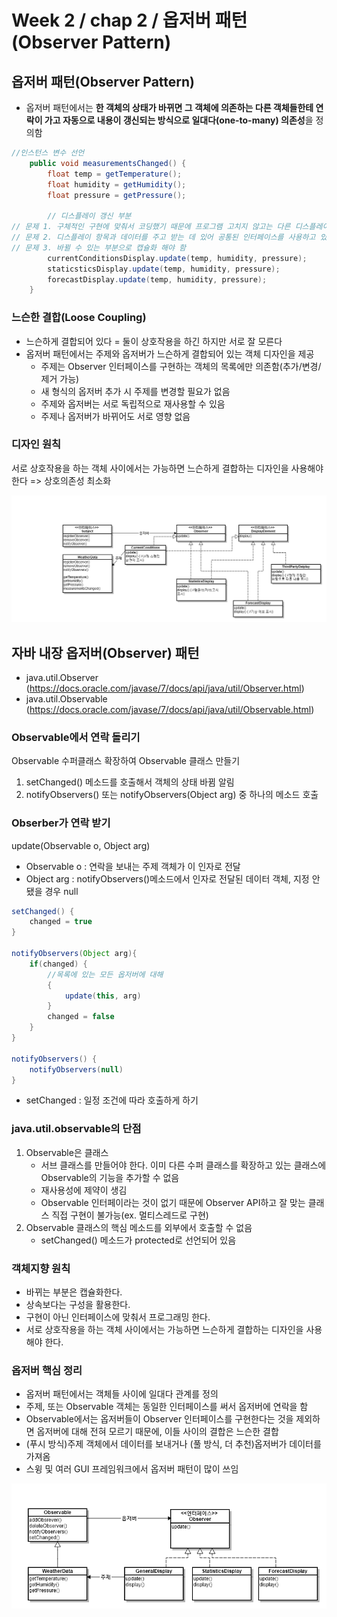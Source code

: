 # Week 2 / chap 2  / 옵저버 패턴(Observer Pattern)

## 옵저버 패턴(Observer Pattern)
- 옵저버 패턴에서는 <strong>한 객체의 상태가 바뀌면 그 객체에 의존하는 다른 객체들한테 연락이 가고 자동으로 내용이 갱신되는 방식으로 일대다(one-to-many) 의존성</strong>을 정의함

```JAVA
//인스턴스 변수 선언
	public void measurementsChanged() {
		float temp = getTemperature();
		float humidity = getHumidity();
		float pressure = getPressure();
		
		// 디스플레이 갱신 부분
// 문제 1. 구체적인 구현에 맞춰서 코딩했기 때문에 프로그램 고치지 않고는 다른 디스플레이 항목을 추가/삭제 할 수 없음
// 문제 2. 디스플레이 항목과 데이터를 주고 받는 데 있어 공통된 인터페이스를 사용하고 있음
// 문제 3. 바뀔 수 있는 부분으로 캡슐화 해야 함
		currentConditionsDisplay.update(temp, humidity, pressure);
		staticsticsDisplay.update(temp, humidity, pressure);
		forecastDisplay.update(temp, humidity, pressure);
	}
```

### 느슨한 결합(Loose Coupling)
- 느슨하게 결합되어 있다 = 둘이 상호작용을 하긴 하지만 서로 잘 모른다
- 옵저버 패턴에서는 주제와 옵저버가 느슨하게 결합되어 있는 객체 디자인을 제공
  - 주제는 Observer 인터페이스를 구현하는 객체의 목록에만 의존함(추가/변경/제거 가능)
  - 새 형식의 옵저버 추가 시 주제를 변경할 필요가 없음
  - 주제와 옵저버는 서로 독립적으로 재사용할 수 있음
  - 주제나 옵저버가 바뀌어도 서로 영향 없음

### 디자인 원칙
서로 상호작용을 하는 객체 사이에서는 가능하면 느슨하게 결합하는 디자인을 사용해야 한다
=> 상호의존성 최소화

![01](https://github.com/ohbokdong/DesignPatternStudy/blob/master/summary/img/week2_01.png)



## 자바 내장 옵저버(Observer) 패턴
- java.util.Observer (https://docs.oracle.com/javase/7/docs/api/java/util/Observer.html)
- java.util.Observable (https://docs.oracle.com/javase/7/docs/api/java/util/Observable.html)

### Observable에서 연락 돌리기
Observable 수퍼클래스 확장하여 Observable 클래스 만들기
1. setChanged() 메소드를 호출해서 객체의 상태 바뀜 알림
2. notifyObservers() 또는 notifyObservers(Object arg) 중 하나의 메소드 호출

### Obserber가 연락 받기
update(Observable o, Object arg)
- Observable o : 연락을 보내는 주제 객체가 이 인자로 전달
- Object arg : notifyObservers()메소드에서 인자로 전달된 데이터 객체, 지정 안됐을 경우 null

```JAVA
setChanged() {
	changed = true
}

notifyObservers(Object arg){
	if(changed) {
		//목록에 있는 모든 옵저버에 대해
		{
			update(this, arg)
		}
		changed = false
	}
}

notifyObservers() {
	notifyObservers(null)
}
```
- setChanged : 일정 조건에 따라 호출하게 하기

### java.util.observable의 단점
1. Observable은 클래스
	- 서브 클래스를 만들어야 한다. 이미 다른 수퍼 클래스를 확장하고 있는 클래스에 Observable의 기능을 추가할 수 없음
	- 재사용성에 제약이 생김
	- Observable 인터페이라는 것이 없기 때문에 Observer API하고 잘 맞는 클래스 직접 구현이 불가능(ex. 멀티스레드로 구현)
2. Observable 클래스의 핵심 메소드를 외부에서 호출할 수 없음
	- setChanged() 메소드가 protected로 선언되어 있음

### 객체지향 원칙
- 바뀌는 부분은 캡슐화한다.
- 상속보다는 구성을 활용한다.
- 구현이 아닌 인터페이스에 맞춰서 프로그래밍 한다.
- 서로 상호작용을 하는 객체 사이에서는 가능하면 느슨하게 결합하는 디자인을 사용해야 한다.

### 옵저버 핵심 정리
- 옵저버 패턴에서는 객체들 사이에 일대다 관계를 정의
- 주제, 또는 Observable 객체는 동일한 인터페이스를 써서 옵저버에 연락을 함
- Observable에서는 옵저버들이 Observer 인터페이스를 구현한다는 것을 제외하면 옵저버에 대해 전혀 모르기 때문에, 이들 사이의 결합은 느슨한 결합
- (푸시 방식)주제 객체에서 데이터를 보내거나 (풀 방식, 더 추천)옵저버가 데이터를 가져옴
- 스윙 및 여러 GUI 프레임워크에서 옵저버 패턴이 많이 쓰임


![02](https://github.com/ohbokdong/DesignPatternStudy/blob/master/summary/img/week2_02.png)
